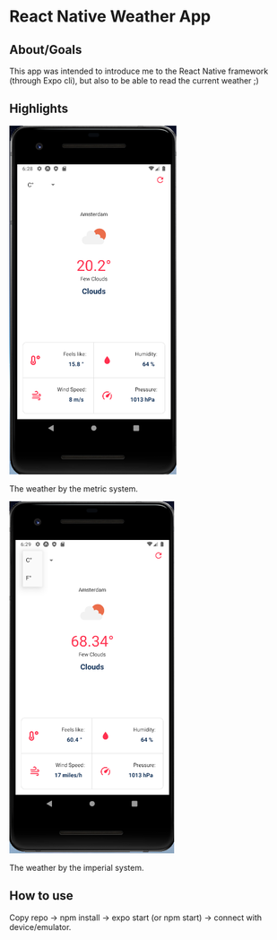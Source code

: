 # React Native Weather App

## About/Goals

This app was intended to introduce me to the React Native framework (through Expo cli), but also to be able to read the current weather ;)

## Highlights

![metric](/assets/metric.png)

The weather by the metric system.

![imperial](/assets/imperial.png)

The weather by the imperial system.

## How to use

Copy repo -> npm install -> expo start (or npm start) -> connect with device/emulator.
